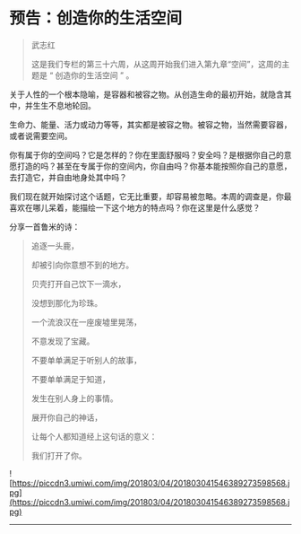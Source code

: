 # 预告：创造你的生活空间

> 武志红
> 
> 这是我们专栏的第三十六周，从这周开始我们进入第九章“空间”，这周的主题是 “ 创造你的生活空间 ” 。

关于人性的一个根本隐喻，是容器和被容之物。从创造生命的最初开始，就隐含其中，并生生不息地轮回。

生命力、能量、活力或动力等等，其实都是被容之物。被容之物，当然需要容器，或者说需要空间。

你有属于你的空间吗？它是怎样的？你在里面舒服吗？安全吗？是根据你自己的意愿打造的吗？甚至在专属于你的空间内，你自由吗？你基本能按照你自己的意愿，去打造它，并自由地身处其中吗？

我们现在就开始探讨这个话题，它无比重要，却容易被忽略。本周的调查是，你最喜欢在哪儿呆着，能描绘一下这个地方的特点吗？你在这里是什么感觉？

分享一首鲁米的诗：

> 追逐一头鹿，
> 
> 却被引向你意想不到的地方。
> 
> 贝壳打开自己饮下一滴水，
> 
> 没想到那化为珍珠。
> 
> 一个流浪汉在一座废墟里晃荡，
> 
> 不意发现了宝藏。
> 
> 
> 
> 不要单单满足于听别人的故事，
> 
> 不要单单满足于知道，
> 
> 发生在别人身上的事情。
> 
> 展开你自己的神话，
> 
> 让每个人都知道经上这句话的意义：
> 
> 我们打开了你。

![https://piccdn3.umiwi.com/img/201803/04/201803041546389273598568.jpg](https://piccdn3.umiwi.com/img/201803/04/201803041546389273598568.jpg)

---
